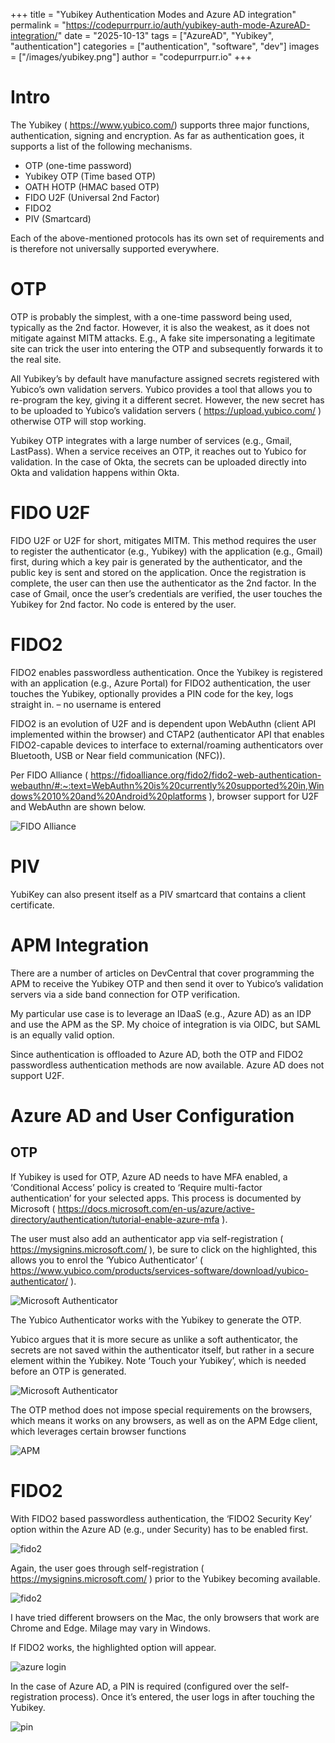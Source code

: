 +++ 
title = "Yubikey Authentication Modes and Azure AD integration"
permalink = "https://codepurrpurr.io/auth/yubikey-auth-mode-AzureAD-integration/"
date = "2025-10-13" 
tags = ["AzureAD", "Yubikey", "authentication"] 
categories = ["authentication", "software", "dev"]
images = ["/images/yubikey.png"]
author = "codepurrpurr.io"
+++



# Intro

The Yubikey ( https://www.yubico.com/) supports three major functions, authentication, signing and encryption. As far as authentication goes, it supports a list of the following mechanisms.

- OTP (one-time password)
- Yubikey OTP (Time based OTP)
- OATH HOTP (HMAC based OTP)
- FIDO U2F (Universal 2nd Factor)
- FIDO2
- PIV (Smartcard)

Each of the above-mentioned protocols has its own set of requirements and is therefore not universally supported everywhere.

# OTP

OTP is probably the simplest, with a one-time password being used, typically as the 2nd factor. However, it is also the weakest, as it does not mitigate against MITM attacks. E.g., A fake site impersonating a legitimate site can trick the user into entering the OTP and subsequently forwards it to the real site.

All Yubikey’s by default have manufacture assigned secrets registered with Yubico’s own validation servers. Yubico provides a tool that allows you to re-program the key, giving it a different secret. However, the new secret has to be uploaded to Yubico’s validation servers ( https://upload.yubico.com/ ) otherwise OTP will stop working.

Yubikey OTP integrates with a large number of services (e.g., Gmail, LastPass). When a service receives an OTP, it reaches out to Yubico for validation. In the case of Okta, the secrets can be uploaded directly into Okta and validation happens within Okta.

# FIDO U2F

FIDO U2F or U2F for short, mitigates MITM. This method requires the user to register the authenticator (e.g., Yubikey) with the application (e.g., Gmail) first, during which a key pair is generated by the authenticator, and the public key is sent and stored on the application. Once the registration is complete, the user can then use the authenticator as the 2nd factor. In the case of Gmail, once the user’s credentials are verified, the user touches the Yubikey for 2nd factor. No code is entered by the user.

# FIDO2

FIDO2 enables passwordless authentication. Once the Yubikey is registered with an application (e.g., Azure Portal) for FIDO2 authentication, the user touches the Yubikey, optionally provides a PIN code for the key, logs straight in. – no username is entered

FIDO2 is an evolution of U2F and is dependent upon WebAuthn (client API implemented within the browser) and CTAP2 (authenticator API that enables FIDO2-capable devices to interface to external/roaming authenticators over Bluetooth, USB or Near field communication (NFC)).

Per FIDO Alliance ( https://fidoalliance.org/fido2/fido2-web-authentication-webauthn/#:~:text=WebAuthn%20is%20currently%20supported%20in,Windows%2010%20and%20Android%20platforms ), browser support for U2F and WebAuthn are shown below.

![FIDO Alliance](/images/fido-browser-support.png)

# PIV

YubiKey can also present itself as a PIV smartcard that contains a client certificate.

# APM Integration

​​​​​​There are a number of articles on DevCentral that cover programming the APM to receive the Yubikey OTP and then send it over to Yubico’s validation servers via a side band connection for OTP verification.

My particular use case is to leverage an IDaaS (e.g., Azure AD) as an IDP and use the APM as the SP. My choice of integration is via OIDC, but SAML is an equally valid option.

Since authentication is offloaded to Azure AD, both the OTP and FIDO2 passwordless authentication methods are now available. Azure AD does not support U2F.

# Azure AD and User Configuration
## OTP

If Yubikey is used for OTP, Azure AD needs to have MFA enabled, a ‘Conditional Access’ policy is created to ‘Require multi-factor authentication’ for your selected apps. This process is documented by Microsoft ( https://docs.microsoft.com/en-us/azure/active-directory/authentication/tutorial-enable-azure-mfa ).

The user must also add an authenticator app via self-registration ( https://mysignins.microsoft.com/ ), be sure to click on the highlighted, this allows you to enrol the ‘Yubico Authenticator’ ( https://www.yubico.com/products/services-software/download/yubico-authenticator/ ).

![Microsoft Authenticator](/images/microsoft-authenticator.png)

The Yubico Authenticator works with the Yubikey to generate the OTP. ​​​​​​​

Yubico argues that it is more secure as unlike a soft authenticator, the secrets are not saved within the authenticator itself, but rather in a secure element within the Yubikey. Note ‘Touch your Yubikey’, which is needed before an OTP is generated.

![Microsoft Authenticator](/images/microsoft-authenticator-1.png)

The OTP method does not impose special requirements on the browsers, which means it works on any browsers, as well as on the APM Edge client, which leverages certain browser functions

![APM ](/images/apm.png)

# FIDO2

With FIDO2 based passwordless authentication, the ‘FIDO2 Security Key’ option within the Azure AD (e.g., under Security) has to be enabled first.

![fido2](/images/fido2.png)

Again, the user goes through self-registration ( https://mysignins.microsoft.com/ ) prior to the Yubikey becoming available.

![fido2](/images/fido2-1.png)

I have tried different browsers on the Mac, the only browsers that work are Chrome and Edge. Milage may vary in Windows.​​​​​​​

If FIDO2 works, the highlighted option will appear.

![azure login](/images/azure-login.png)

In the case of Azure AD, a PIN is required (configured over the self-registration process). Once it’s entered, the user logs in after touching the Yubikey.​​​​​​​​​​​​​​

![pin](/images/pin.png)







